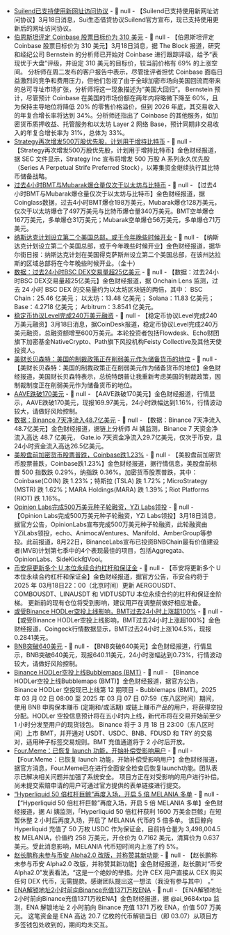 - [Suilend已支持使用新网址访问协议]() - 📰 null - 【Suilend已支持使用新网址访问协议】3月18日消息，Sui生态借贷协议Suilend官方宣布，现已支持使用更新后的网址访问协议。
- [伯恩斯坦评定 Coinbase 股票目标价为 310 美元]() - 📰 null - 【伯恩斯坦评定 Coinbase 股票目标价为 310 美元】3月18日消息，据 The Block 报道，研究和经纪公司 Bernstein 的分析师已开始对 Coinbase 进行跟踪评级，给予“表现优于大盘”评级，并设定 310 美元的目标价，较当前价格有 69% 的上涨空间。 
分析师在周二发布的客户报告中表示，尽管批评者担忧 Coinbase 面临日益激烈的竞争和费用压力，但他们忽视了由于全球加密市场向美国回流而带来的总可寻址市场扩张，分析师将这一现象描述为“美国大回归”。 
Bernstein 预计，尽管预计 Coinbase 在美国的市场份额在两年内将略微下降至 60%，且为保持主导地位将降低 20% 的零售价格溢价，但到 2026 年底，其交易收入的年复合增长率将达到 34%。分析师还指出了 Coinbase 的其他服务，如加密货币质押收益、托管服务和以太坊 Layer 2 网络 Base，预计同期非交易收入的年复合增长率为 31%，总体为 33%。
- [Strategy再次增发500万股优先股，计划用于增持比特币]() - 📰 null - 【Strategy再次增发500万股优先股，计划用于增持比特币】金色财经报道，据 SEC 文件显示，Strategy Inc 宣布将增发 500 万股 A 系列永久优先股（Series A Perpetual Strife Preferred Stock），以筹集资金继续执行其比特币储备战略。
- [过去4小时BMT与Mubarak爆仓量仅次于以太坊与比特币]() - 📰 null - 【过去4小时BMT与Mubarak爆仓量仅次于以太坊与比特币】金色财经报道，据Coinglass数据，过去4小时BMT爆仓198万美元，Mubarak爆仓128万美元，仅次于以太坊爆仓了497万美元与比特币爆仓量340万美元。BMT空单爆仓167万美元，多单爆仓31万美元；Mubarak空单爆仓56万美元，多单爆仓71万美元。
- [纳斯达克计划设立第二个美国总部，或于今年晚些时候开业]() - 📰 null - 【纳斯达克计划设立第二个美国总部，或于今年晚些时候开业】金色财经报道，据华尔街日报：纳斯达克计划在美国得克萨斯州设立第二个美国总部，在该州达拉斯的区域总部将在今年晚些时候开业。（金十）
- [数据：过去24小时BSC DEX交易量超25亿美元]() - 📰 null - 【数据：过去24小时BSC DEX交易量超25亿美元】金色财经报道，据 Onchain Lens 监测，过去 24 小时 BSC DEX 的交易量约为以太坊区块链的两倍，其中： 
BSC Chain：25.46 亿美元； 
以太坊：13.48 亿美元； 
Solana：11.83 亿美元； 
Base：4.2718 亿美元； 
Arbitrum：3.8541 亿美元。
- [稳定币协议Level完成240万美元融资]() - 📰 null - 【稳定币协议Level完成240万美元融资】3月18日消息，据CoinDesk报道，稳定币协议Level完成240万美元融资，总融资额增至600万美元。本轮投资者包括Flowdesk、Echo财团旗下加密基金NativeCrypto、Path旗下风投机构Feisty Collective及其他天使投资人。
- [美财长贝森特：美国的制裁政策正在削弱美元作为储备货币的地位]() - 📰 null - 【美财长贝森特：美国的制裁政策正在削弱美元作为储备货币的地位】金色财经报道，美国财长贝森特表示，总统特朗普让我重新考虑美国的制裁政策，因制裁制度正在削弱美元作为储备货币的地位。
- [AAVE跌破170美元]() - 📰 null - 【AAVE跌破170美元】金色财经报道，行情显示，AAVE跌破170美元，现报169.97美元，24小时跌幅达到1.16%，行情波动较大，请做好风险控制。
- [数据：Binance 7天净流入48.7亿美元]() - 📰 null - 【数据：Binance 7天净流入48.7亿美元】金色财经报道，据链上分析师 Ai 姨监测，Binance 7 天资金净流入高达 48.7 亿美元， Gate.io 7天资金净流入29.7亿美元，仅次于币安，且24小时资金流入高达26.5亿美元。
- [美股盘前加密货币股票普跌，Coinbase跌1.23%]() - 📰 null - 【美股盘前加密货币股票普跌，Coinbase跌1.23%】金色财经报道，据行情信息，美股盘前标普 500 指数跌 0.29%，纳指跌 0.36%。加密货币股票普跌，其中：Coinbase(COIN) 跌 1.23%；特斯拉 (TSLA) 跌 1.72%；MicroStrategy (MSTR) 跌 1.62%；MARA Holdings(MARA) 跌 1.39%；Riot Platforms (RIOT) 跌 1.16%。
- [Opinion Labs完成500万美元种子轮融资，YZi Labs领投]() - 📰 null - 【Opinion Labs完成500万美元种子轮融资，YZi Labs领投】3月18日消息，据官方公告，OpinionLabs宣布完成500万美元种子轮融资，此轮融资由YZiLabs领投，echo、AnimocaVentures、Manifold、AmberGroup等参投。此前报道，8月22日，BinanceLabs宣布已投资BNBChain最有价值建设者(MVB)计划第七季中的4个表现最佳的项目，包括Aggregata、OpinionLabs、SideKick和Vooi。
- [币安将更新多个 U 本位永续合约杠杆和保证金]() - 📰 null - 【币安将更新多个 U 本位永续合约杠杆和保证金】金色财经报道，据官⽅公告，币安合约将于 2025 年 03⽉18⽇22：00（北京时间）更新 AERGOUSDT、COMBOUSDT、LINAUSDT 和 VIDTUSDTU 本位永续合约的杠杆和保证⾦阶梯。 
更新前的现有仓位将受到影响，建议⽤⼾在调整前做好相应准备。
- [或受Binance HODLer空投上线影响，BMT过去24小时上涨超100%]() - 📰 null - 【或受Binance HODLer空投上线影响，BMT过去24小时上涨超100%】金色财经报道，Coingeck行情数据显示，BMT过去24小时上涨104.5%，现报0.2841美元。
- [BNB突破640美元]() - 📰 null - 【BNB突破640美元】金色财经报道，行情显示，BNB突破640美元，现报640.11美元，24小时涨幅达到0.73%，行情波动较大，请做好风险控制。
- [Binance HODLer空投上线Bubblemaps (BMT)](https://www.binance.com/zh-CN/square/post/21709110919793) - 📰 null - 【Binance HODLer空投上线Bubblemaps (BMT)】金色财经报道，据官方公告，Binance HODLer 空投现已上线第 12 期项目 - Bubblemaps (BMT)。2025 年 03 月 02 日 08:00 至 2025 年 03 月 07 日 07:59（东八区时间）期间，使用 BNB 申购保本赚币 (定期和/或活期) 或链上赚币产品的用户，将获得空投分配。HODLer 空投信息预计将在五小时内上线，新代币将在交易开始前至少 1 小时分发至用户的现货钱包。 
Binance 将于 3 月 18 日 23:00（东八区时间）上市 BMT，并开通对 USDT、USDC、BNB、FDUSD 和 TRY 的交易对，适用种子标签交易规则。BMT 充值通道将于 2 小时后开放。
- [Four.Meme：已恢复 launch 功能，开始补偿受影响用户](https://x.com/four_meme_/status/1901927377917350033?s=46&t=f3qlQkFBoEjKwvDGYKM_aQ) - 📰 null - 【Four.Meme：已恢复 launch 功能，开始补偿受影响用户】金色财经报道，据官方消息，Four.Meme已在进行全面安全检查后恢复launch功能。团队表示已解决相关问题并加强了系统安全。 
项目方正在对受影响的用户进行补偿。尚未提交索赔申请的用户可通过官方提供的表单链接进行提交。
- [“Hyperliquid 50 倍杠杆巨鲸”再度入场，开启 5 倍 MELANIA 多单](https://x.com/ai_9684xtpa/status/1901928548711215472) - 📰 null - 【“Hyperliquid 50 倍杠杆巨鲸”再度入场，开启 5 倍 MELANIA 多单】金色财经报道，据 Ai 姨监测，「Hyperliquid 50 倍杠杆获利 1600 万美金巨鲸」在短暂休整 2 小时后再度入场，开启了 MELANIA 代币的 5 倍多单。 
该巨鲸向 Hyperliquid 充值了 50 万枚 USDC 作为保证金，目前持仓量为 3,498,004.5 枚 MELANIA，价值约 258 万美元，开仓价为 0.7162 美元，清算价为 0.637 美元。受此消息影响，MELANIA 代币短时间内上涨了约 5%。
- [赵长鹏称未参与币安 Alpha2.0 改版，并称赞其新功能](https://x.com/cz_binance/status/1901926758334501161) - 📰 null - 【赵长鹏称未参与币安 Alpha2.0 改版，并称赞其新功能】金色财经报道，赵长鹏对“币安 Alpha2.0”发表看法，“这是一个绝妙的举措。允许 CEX 用户直接从 CEX 购买任何 DEX 代币，无需提款。感谢团队提出这一想法（我没有参与其中） 。”
- [ENA解锁地址2小时前向Binance充值1371万枚ENA](https://x.com/ai_9684xtpa/status/1901925971735011586) - 📰 null - 【ENA解锁地址2小时前向Binance充值1371万枚ENA】金色财经报道，据 @ai_9684xtpa 监测，ENA 解锁地址 2 小时前向 Binance 充值 1371 万枚 ENA，价值 507 万美元。 
这笔资金是 ENA 高达 20.7 亿枚的代币解锁当日（即 03.07）从项目方多签钱包处收到的，期间均未交互。
